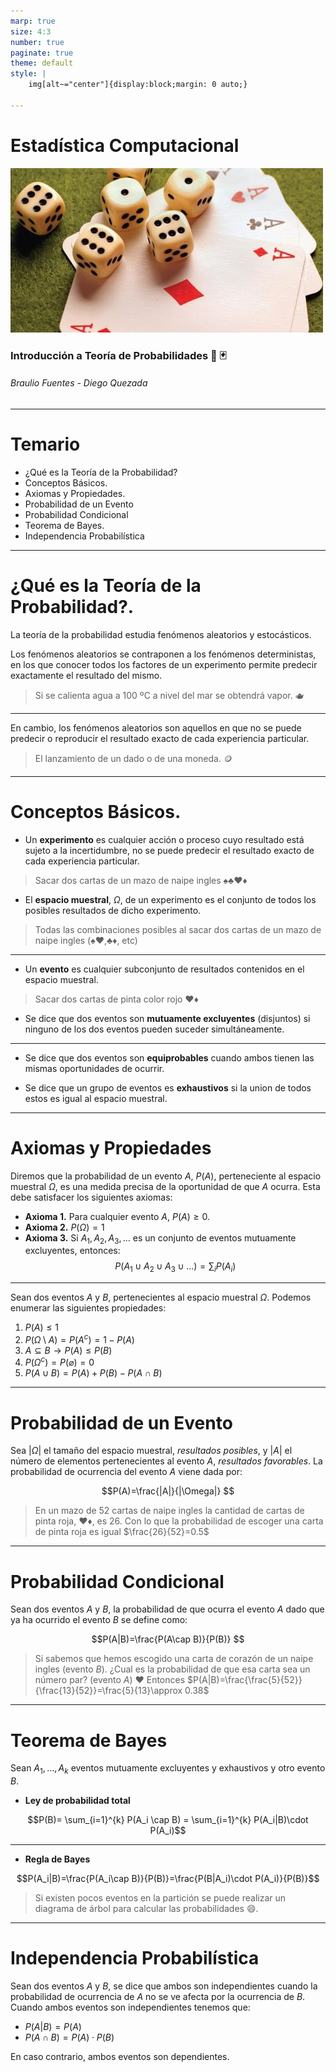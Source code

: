 ```yaml
---
marp: true
size: 4:3
number: true
paginate: true
theme: default
style: |
    img[alt~="center"]{display:block;margin: 0 auto;}

---
```

Estadística Computacional
===
![center  h:400](./imagenes/probabilidades.jpg)
### Introducción a Teoría de Probabilidades :game_die: :black_joker: 
###### Braulio Fuentes - Diego Quezada

---
# Temario
- ¿Qué es la Teoría de la Probabilidad?
- Conceptos Básicos.
- Axiomas y Propiedades.
- Probabilidad de un Evento
- Probabilidad Condicional
- Teorema de Bayes.
- Independencia Probabilística

---
# ¿Qué es la Teoría de la Probabilidad?.
La teoría de la probabilidad estudia fenómenos aleatorios y estocásticos. 

Los fenómenos aleatorios se contraponen a los fenómenos deterministas, en los que conocer todos los factores de un experimento permite predecir exactamente el resultado del mismo. 
> Si se calienta agua a 100 ºC a nivel del mar se obtendrá vapor. :teapot:
***
En cambio, los fenómenos aleatorios son aquellos en que no se puede predecir o reproducir el resultado exacto de cada experiencia particular. 
> El lanzamiento de un dado o de una moneda. :coin:



---
# Conceptos Básicos.

- Un **experimento** es cualquier acción o proceso cuyo resultado está sujeto a la incertidumbre, no se puede predecir el resultado exacto de cada experiencia particular.
> Sacar dos cartas de un mazo de naipe ingles :spades::clubs::hearts::diamonds:

- El **espacio muestral**, $\Omega$, de un experimento es el conjunto de todos los posibles resultados de dicho experimento.
> Todas las combinaciones posibles al sacar dos cartas de un mazo de naipe ingles (:spades::hearts:,:clubs::diamonds:, etc)

***

- Un **evento** es cualquier subconjunto de resultados contenidos en el espacio muestral.
> Sacar dos cartas de pinta color rojo :hearts::diamonds: 

-  Se dice que dos eventos son **mutuamente excluyentes** (disjuntos) si ninguno de los dos eventos pueden suceder simultáneamente.
***
- Se dice que dos eventos son **equiprobables** cuando ambos tienen las mismas oportunidades de ocurrir.

- Se dice que un grupo de eventos es **exhaustivos** si la union de todos estos es igual al espacio muestral.

---
# Axiomas y Propiedades

Diremos que la probabilidad de un evento $A$, $P(A)$, perteneciente al espacio muestral $\Omega$, es una medida precisa de la oportunidad de que $A$ ocurra. Esta debe satisfacer los siguientes axiomas:

- **Axioma 1.** Para cualquier evento $A$, $P(A)\ge0$.
- **Axioma 2.** $P(\Omega)=1$
- **Axioma 3.** Si $A_1, A_2, A_3, \dots$ es un conjunto de eventos mutuamente excluyentes, entonces:
$$ P(A_1\cup A_2\cup A_3\cup \dots)=\sum_i P(A_i) $$

***
Sean dos eventos $A$ y $B$, pertenecientes al espacio muestral $\Omega$. Podemos enumerar las siguientes propiedades:

1. $P(A) \le 1$ 
2. $P(\Omega\setminus A)=P(A^c)=1-P(A)$
3. $A\subseteq B \rightarrow P(A)\le P(B)$
4. $P(\Omega^c)=P(\varnothing)=0$
5. $P(A \cup B) = P(A) + P(B) - P(A \cap B)$

---
# Probabilidad de un Evento

Sea $|\Omega|$ el tamaño del espacio muestral, *resultados posibles*, y $|A|$ el número de elementos pertenecientes al evento $A$, *resultados favorables*. La probabilidad de ocurrencia del evento $A$ viene dada por:

$$P(A)=\frac{|A|}{|\Omega|} $$

> En un mazo de 52 cartas de naipe ingles la cantidad de cartas de pinta roja, :hearts::diamonds:, es 26.
>Con lo que la probabilidad de escoger una carta de pinta roja es igual $\frac{26}{52}=0.5$ 


---
# Probabilidad Condicional
Sean dos eventos $A$ y $B$, la probabilidad de que ocurra el evento $A$ dado que ya ha ocurrido el evento $B$ se define como:

$$P(A|B)=\frac{P(A\cap B)}{P(B)} $$

> Si sabemos que hemos escogido una carta de corazón de un naipe ingles (evento $B$). ¿Cual es la probabilidad de que esa carta sea un número par? (evento $A$) :hearts:
> Entonces $P(A|B)=\frac{\frac{5}{52}}{\frac{13}{52}}=\frac{5}{13}\approx 0.38$

---
# Teorema de Bayes

Sean $A_1, \dots,  A_k$ eventos mutuamente excluyentes y exhaustivos y otro evento $B$.


- **Ley de probabilidad total**



$$P(B)= \sum_{i=1}^{k} P(A_i \cap B) = \sum_{i=1}^{k} P(A_i|B)\cdot P(A_i)$$
***
- **Regla de Bayes**

$$P(A_i|B)=\frac{P(A_i\cap B)}{P(B)}=\frac{P(B|A_i)\cdot P(A_i)}{P(B)}$$

> Si existen pocos eventos en la partición se puede realizar un diagrama de árbol para calcular las probabilidades :smile:.  

---
# Independencia Probabilística

Sean dos eventos $A$ y $B$, se dice que ambos son independientes cuando la probabilidad de ocurrencia de $A$ no se ve afecta por la ocurrencia de $B$. 
Cuando ambos eventos son independientes tenemos que:

- $P(A | B) = P(A)$
- $P(A \cap B) = P(A) \cdot P(B)$

En caso contrario, ambos eventos son dependientes.


